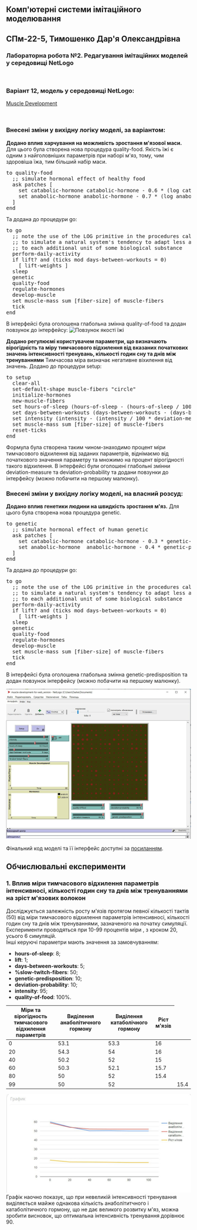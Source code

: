## Комп'ютерні системи імітаційного моделювання
## СПм-22-5, **Тимошенко Дар'я Олександрівна**
### Лабораторна робота №**2**. Редагування імітаційних моделей у середовищі NetLogo

<br>

### Варіант 12, модель у середовищі NetLogo:
[Muscle Development](http://www.netlogoweb.org/launch#http://www.netlogoweb.org/assets/modelslib/Sample%20Models/Biology/Muscle%20Development.nlogo)

<br>

### Внесені зміни у вихідну логіку моделі, за варіантом:

**Додано вплив харчування на можливість зростання м'язової маси.**
Для цього була створена нова процедура quality-food. Якість їжі є одним з найголовніших параметрів при наборі м'яз, тому, чим здоровіша їжа, тим більший набір маси.
<pre>
to quality-food
  ;; simulate hormonal effect of healthy food
  ask patches [
    set catabolic-hormone catabolic-hormone - 0.6 * (log catabolic-hormone 10) * quality-of-food
    set anabolic-hormone anabolic-hormone - 0.7 * (log anabolic-hormone 10) * quality-of-food
  ]
end
</pre>
Та додана до процедури go:
<pre>
to go
  ;; note the use of the LOG primitive in the procedures called below
  ;; to simulate a natural system's tendency to adapt less and less
  ;; to each additional unit of some biological substance
  perform-daily-activity
  if lift? and (ticks mod days-between-workouts = 0)
    [ lift-weights ]
  sleep
  genetic
  quality-food
  regulate-hormones
  develop-muscle
  set muscle-mass sum [fiber-size] of muscle-fibers
  tick
end
</pre> 
В інтерфейсі була оголошена глабольна змінна quality-of-food та додан повзунок до інтерфейсу:
![Повзунок якості їжі](task_1.png)

**Додано регулюємі користувачем параметри, що визначають вірогідність та міру тимчасового відхилення від вказаних початкових значень інтенсивності тренувань, кількості годин сну та днів між тренуваннями**
Тимчасова міра визначає негативне віхилення від значень. Додано до процедури setup:
<pre>
to setup
  clear-all
  set-default-shape muscle-fibers "circle"
  initialize-hormones
  new-muscle-fibers
  set hours-of-sleep (hours-of-sleep - (hours-of-sleep / 100 * deviation-measure / 100 * deviation-probability))
  set days-between-workouts (days-between-workouts - (days-between-workouts / 100 * deviation-measure / 100 * deviation-probability))
  set intensity (intensity - (intensity / 100 * deviation-measure / 100 * deviation-probability))
  set muscle-mass sum [fiber-size] of muscle-fibers
  reset-ticks
end
</pre>
Формула була створена таким чином-знаходимо процент міри тимчасового відхилення від заданих параметрів, віднімаємо від початкового значення параметру та множимо на процент вірогідності такого відхилення. В інтерфейсі були оголошені глабольні змінни deviation-measure та deviation-probability та додани повзунки до інтерфейсу (можно побачити на першому малюнку).

### Внесені зміни у вихідну логіку моделі, на власний розсуд:

**Додано вплив генетики людини на швидкість зростання м'яз.**
Для цього була створена нова процедура genetic. 
<pre>
to genetic
  ;; simulate hormonal effect of human genetic
  ask patches [
    set catabolic-hormone catabolic-hormone - 0.3 * genetic-predisposition
    set anabolic-hormone  anabolic-hormone - 0.4 * genetic-predisposition
  ]
end
</pre>
Та додана до процедури go:
<pre>
to go
  ;; note the use of the LOG primitive in the procedures called below
  ;; to simulate a natural system's tendency to adapt less and less
  ;; to each additional unit of some biological substance
  perform-daily-activity
  if lift? and (ticks mod days-between-workouts = 0)
    [ lift-weights ]
  sleep
  genetic
  quality-food
  regulate-hormones
  develop-muscle
  set muscle-mass sum [fiber-size] of muscle-fibers
  tick
end
</pre> 
В інтерфейсі була оголошена глабольна змінна genetic-predisposition та додан повзунок інтерфейсу (можно побачити на першому малюнку).


![Скріншот моделі в процесі симуляції](work-model-after-changes.png)

Фінальний код моделі та її інтерфейс доступні за [посиланням](muscle-development-for-web_version.nlogo).
<br>

## Обчислювальні експерименти
### 1. Вплив міри тимчасового відхилення параметрів інтенсивносі, кількості годин сну та днів між тренуваннями на зріст м'язових волокон
Досліджується залежність росту м'язів протягом певної кількості тактів (50) від міри тимчасового відхилення параметрів інтенсивносі, кількості годин сну та днів між тренуваннями, зазначеного на початку симуляції.
Експерименти проводяться при 10-99 процентів міри , з кроком 20, усього 6 симуляцій.  
Інші керуючі параметри мають значення за замовчуванням:
- **hours-of-sleep**: 8;
- **lift**: 1;
- **days-between-workouts**: 5;
- **%slow-twitch-fibers**: 50;
- **genetic-predisposition**: 10;
- **deviation-probability**: 10;
- **intensity**: 95;
- **quality-of-food**: 100%.
<table>
<thead>
<tr><th> Міри та вірогідность тимчасового відхилення параметрів</th><th>Виділення анаболітичного гормону</th><th>Виділення катаболічного гормону</th><th>Ріст м'язів</th></tr>
</thead>
<tbody>
<tr><td>0</td><td>53.1</td><td>53.3</td><td>16</td></tr>
<tr><td>20</td><td>54.3</td><td>54</td><td>16</td></tr>
<tr><td>40</td><td>50.2</td><td>52</td><td>15</td></tr>
<tr><td>60</td><td>50.3</td><td>52.1</td><td>15.7</td></tr>
<tr><td>80</td><td>50</td><td>52</td><td>15.4</td></tr>
<tr><td>99</td><td>50</td><td>52<td><td>15.4</td></tr>
</tbody>
</table>

![Залежність росту м'язів від міри та вірогідності тимчасового відхилення параметрів](task2.png)
Графік наочно показує, що при невеликій інтенсивності тренування виділяється майже однакова кількість анаболітитчного і катаболітичного гормону, що не дає великого розвитку м'яз, можна зробити висновок, що оптимальна інтенсивність тренування дорівнює 90.

<br>

